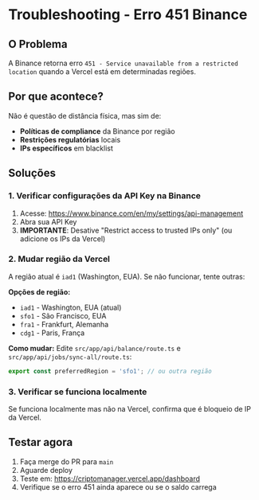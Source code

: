 # Troubleshooting - Erro 451 Binance

## O Problema
A Binance retorna erro `451 - Service unavailable from a restricted location` quando a Vercel está em determinadas regiões.

## Por que acontece?
Não é questão de distância física, mas sim de:
- **Políticas de compliance** da Binance por região
- **Restrições regulatórias** locais
- **IPs específicos** em blacklist

## Soluções

### 1. Verificar configurações da API Key na Binance
1. Acesse: https://www.binance.com/en/my/settings/api-management
2. Abra sua API Key
3. **IMPORTANTE**: Desative "Restrict access to trusted IPs only" (ou adicione os IPs da Vercel)

### 2. Mudar região da Vercel
A região atual é `iad1` (Washington, EUA). Se não funcionar, tente outras:

**Opções de região:**
- `iad1` - Washington, EUA (atual)
- `sfo1` - São Francisco, EUA
- `fra1` - Frankfurt, Alemanha
- `cdg1` - Paris, França

**Como mudar:**
Edite `src/app/api/balance/route.ts` e `src/app/api/jobs/sync-all/route.ts`:
```typescript
export const preferredRegion = 'sfo1'; // ou outra região
```

### 3. Verificar se funciona localmente
Se funciona localmente mas não na Vercel, confirma que é bloqueio de IP da Vercel.

## Testar agora
1. Faça merge do PR para `main`
2. Aguarde deploy
3. Teste em: https://criptomanager.vercel.app/dashboard
4. Verifique se o erro 451 ainda aparece ou se o saldo carrega

